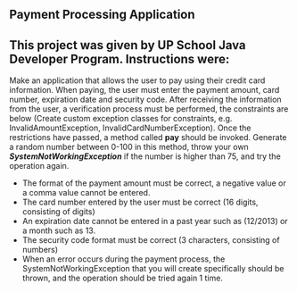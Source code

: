## Payment Processing Application


## This project was given by UP School Java Developer Program. Instructions were:

Make an application that allows the user to pay using their credit card information. When paying, the user must enter the payment amount, card number, expiration date and security code. After receiving the information from the user, a verification process must be performed, the constraints are below (Create custom exception classes for constraints, e.g. InvalidAmountException, InvalidCardNumberException). 
Once the restrictions have passed, a method called **pay** should be invoked. Generate a random number between 0-100 in this method, throw your own ***SystemNotWorkingException*** if the number is higher than 75, and try the operation again.

- The format of the payment amount must be correct, a negative value or a comma value cannot be entered.
- The card number entered by the user must be correct (16 digits, consisting of digits)
- An expiration date cannot be entered in a past year such as (12/2013) or a month such as 13.
- The security code format must be correct (3 characters, consisting of numbers)
- When an error occurs during the payment process, the SystemNotWorkingException that you will create specifically should be thrown, and the operation should be tried again 1 time.


